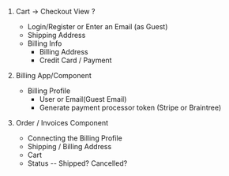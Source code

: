 1. Cart -> Checkout View
	?
	- Login/Register or Enter an Email (as Guest)
	- Shipping Address
	- Billing Info
		- Billing Address
		- Credit Card / Payment

2. Billing App/Component
	- Billing Profile
		- User or Email(Guest Email)
		- Generate payment processor token (Stripe or Braintree)

3. Order / Invoices Component
	- Connecting the Billing Profile
	- Shipping / Billing Address
	- Cart
	- Status -- Shipped? Cancelled?